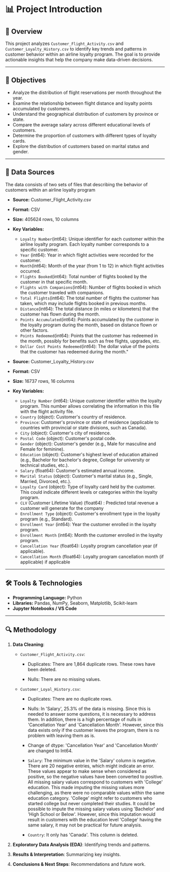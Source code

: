  # 📊 Project Introduction

## 📌 Overview

This project analyzes `Customer_Flight_Activity.csv` and `Customer_Loyalty_History.csv` to identify key trends and patterns in customer behavior within an airline loyalty program. The goal is to provide actionable insights that help the company make data-driven decisions.  

---

## 🎯 Objectives

- Analyze the distribution of flight reservations per month throughout the year.  
- Examine the relationship between flight distance and loyalty points accumulated by customers.  
- Understand the geographical distribution of customers by province or state.  
- Compare the average salary across different educational levels of customers.  
- Determine the proportion of customers with different types of loyalty cards.  
- Explore the distribution of customers based on marital status and gender.  

---

## 📂 Data Sources
The data consists of two sets of files that describing the behavior of customers within an airline loyalty program

- **Source:** Customer_Flight_Activity.csv
- **Format:** CSV 
- **Size:** 405624 rows, 10 columns
- **Key Variables:**
  - `Loyalty Number`(int64): Unique identifier for each customer within the airline loyalty program. Each loyalty number corresponds to a specific customer.
  - `Year` (int64): Year in which flight activities were recorded for the customer.
  - `Month`(int64): Month of the year (from 1 to 12) in which flight activities occurred.
  - `Flights Booked`(int64): Total number of flights booked by the customer in that specific month.
  - `Flights with Companions`(int64): Number of flights booked in which the customer traveled with companions.
  - `Total Flights`(int64): The total number of flights the customer has taken, which may include flights booked in previous months.
  - `Distance`(int64): The total distance (in miles or kilometers) that the customer has flown during the month.
  - `Points Accumulated`(int64): Points accumulated by the customer in the loyalty program during the month, based on distance flown or other factors.
  - `Points Redeemed`(int64): Points that the customer has redeemed in the month, possibly for benefits such as free flights, upgrades, etc.
  - `Dollar Cost Points Redeemed`(int64): The dollar value of the points that the customer has redeemed during the month."


- **Source:** Customer_Loyalty_History.csv
- **Format:** CSV 
- **Size:** 16737 rows, 16 columns
- **Key Variables:**

  - `Loyalty Number` (int64): Unique customer identifier within the loyalty program. This number allows correlating the information in this file with the flight activity file.
  - `Country` (object): Customer's country of residence.
  - `Province`: Customer's province or state of residence (applicable to countries with provincial or state divisions, such as Canada).
  - `City` (object): Customer's city of residence.
  - `Postal Code` (object): Customer's postal code.
  - `Gender` (object): Customer's gender (e.g., Male for masculine and Female for feminine).
  - `Education` (object): Customer's highest level of education attained (e.g., Bachelor for bachelor's degree, College for university or technical studies, etc.).
  - `Salary` (float64): Customer's estimated annual income.
  - `Marital Status` (object): Customer's marital status (e.g., Single, Married, Divorced, etc.).
  - `Loyalty Card` (object): Type of loyalty card held by the customer. This could indicate different levels or categories within the loyalty program.
  - `CLV` (Customer Lifetime Value) (float64) : Predicted total revenue a customer will generate for the company
  - `Enrollment Type` (object): Customer's enrollment type in the loyalty program (e.g., Standard).
  - `Enrollment Year` (int64): Year the customer enrolled in the loyalty program.
  - `Enrollment Month` (int64): Month the customer enrolled in the loyalty program.
  - `Cancellation Year` (float64): Loyalty program cancellation year (if applicable).
  - `Cancellation Month` (float64): Loyalty program cancellation month (if applicable) if applicable

---

## 🛠️ Tools & Technologies

- **Programming Language:** Python
- **Libraries:** Pandas, NumPy, Seaborn, Matplotlib, Scikit-learn
- **Jupyter Notebooks / VS Code**

---

## 🔍 Methodology

1. **Data Cleaning**: 
    - `Customer_Flight_Activity.csv`: 

      - Duplicates: There are 1,864 duplicate rows. These rows have been deleted.

      - Nulls: There are no missing values. 

    - `Customer_Loyal_History.csv`:

      - Duplicates: There are no duplicate rows. 

      - Nulls:  In 'Salary', 25.3% of the data is missing. Since this is needed to answer some questions, it is necessary to address them. In addition, there is a high percentage of nulls in 'Cancellation Year' and 'Cancellation Month'. However, since this data exists only if the customer leaves the program, there is no problem with leaving them as is. 

      - Change of dtype: 'Cancellation Year' and 'Cancellation Month' are changed to Int64.

      - `Salary`: The minimum value in the 'Salary' column is negative. There are 20 negative entries, which might indicate an error. These values appear to make sense when considered as positive, so the negative values have been converted to positive. All missing salary values correspond to customers with 'College' education. This made imputing the missing values more challenging, as there were no comparable values within the same education category. 'College' might refer to customers who started college but never completed their studies. It could be possible to impute the missing salary values using 'Bachelor' and 'High School or Below'. However, since this imputation would result in customers with the education level 'College' having the same salary, it may not be practical for future analysis.

      - `Country`: It only has 'Canada'. This column is deleted.  

2. **Exploratory Data Analysis (EDA)**: Identifying trends and patterns.


3. **Results & Interpretation**: Summarizing key insights.
4. **Conclusions & Next Steps**: Recommendations and future work.

